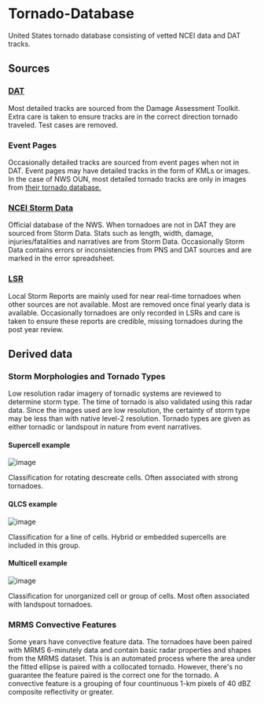# Tornado-Database
United States tornado database consisting of vetted NCEI data and DAT tracks.

## Sources
### [DAT](https://apps.dat.noaa.gov/stormdamage/damageviewer/#)
Most detailed tracks are sourced from the Damage Assessment Toolkit. Extra care is taken to ensure tracks are in the correct direction tornado traveled. Test cases are removed.

### Event Pages
Occasionally detailed tracks are sourced from event pages when not in DAT. Event pages may have detailed tracks in the form of KMLs or images. In the case of NWS OUN, most detailed tornado tracks are only in images from [their tornado database.](https://www.weather.gov/oun/tornadodata)

### [NCEI Storm Data](https://www.ncdc.noaa.gov/stormevents/)
Official database of the NWS. When tornadoes are not in DAT they are sourced from Storm Data. Stats such as length, width, damage, injuries/fatalities and narratives are from Storm Data. Occasionally Storm Data contains errors or inconsistencies from PNS and DAT sources and are marked in the error spreadsheet.

### [LSR](https://www.spc.noaa.gov/climo/reports/)
Local Storm Reports are mainly used for near real-time tornadoes when other sources are not available. Most are removed once final yearly data is available. Occasionally tornadoes are only recorded in LSRs and care is taken to ensure these reports are credible, missing tornadoes during the post year review.

## Derived data
### Storm Morphologies and Tornado Types
Low resolution radar imagery of tornadic systems are reviewed to determine storm type. The time of tornado is also validated using this radar data. Since the images used are low resolution, the certainty of storm type may be less than with native level-2 resolution. Tornado types are given as either tornadic or landspout in nature from event narratives.
#### Supercell example
![image](https://github.com/RavenV-tiff/Tornado-Database/assets/60206946/0b546b52-6f74-40bc-aad0-9417023ce5bf)

Classification for rotating descreate cells. Often associated with strong tornadoes.

#### QLCS example
![image](https://github.com/RavenV-tiff/Tornado-Database/assets/60206946/c3e1dc94-6c36-41d6-9dd1-9bc1eb874eb1)

Classification for a line of cells. Hybrid or embedded supercells are included in this group.

#### Multicell example
![image](https://github.com/RavenV-tiff/Tornado-Database/assets/60206946/6cee888e-f666-47ef-b302-7117ebc114ad)

Classification for unorganized cell or group of cells. Most often associated with landspout tornadoes.

### MRMS Convective Features
Some years have convective feature data. The tornadoes have been paired with MRMS 6-minutely data and contain basic radar properties and shapes from the MRMS dataset. This is an automated process where the area under the fitted ellipse is paired with a collocated tornado. However, there's no guarantee the feature paired is the correct one for the tornado. A convective feature is a grouping of four countinuous 1-km pixels of 40 dBZ composite reflectivity or greater.
